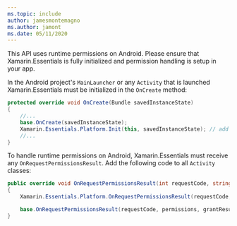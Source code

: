 ```yaml
---
ms.topic: include
author: jamesmontemagno
ms.author: jamont
ms.date: 05/11/2020
---
```

This API uses runtime permissions on Android. Please ensure that Xamarin.Essentials is fully initialized and permission handling is setup in your app.

In the Android project's `MainLauncher` or any `Activity` that is launched Xamarin.Essentials must be initialized in the `OnCreate` method:

```csharp
protected override void OnCreate(Bundle savedInstanceState) 
{
    //...
    base.OnCreate(savedInstanceState);
    Xamarin.Essentials.Platform.Init(this, savedInstanceState); // add this line to your code, it may also be called: bundle
    //...
}    
```

To handle runtime permissions on Android, Xamarin.Essentials must receive any `OnRequestPermissionsResult`. Add the following code to all `Activity` classes:

```csharp
public override void OnRequestPermissionsResult(int requestCode, string[] permissions, Android.Content.PM.Permission[] grantResults)
{
    Xamarin.Essentials.Platform.OnRequestPermissionsResult(requestCode, permissions, grantResults);

    base.OnRequestPermissionsResult(requestCode, permissions, grantResults);
}
```
